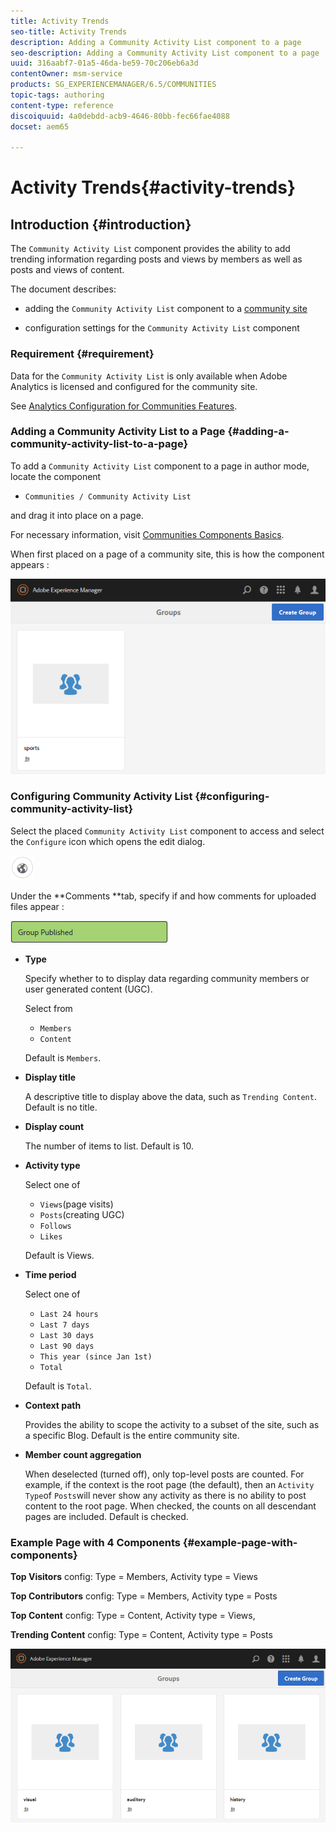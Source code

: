 ```yaml
---
title: Activity Trends
seo-title: Activity Trends
description: Adding a Community Activity List component to a page
seo-description: Adding a Community Activity List component to a page
uuid: 316aabf7-01a5-46da-be59-70c206eb6a3d
contentOwner: msm-service
products: SG_EXPERIENCEMANAGER/6.5/COMMUNITIES
topic-tags: authoring
content-type: reference
discoiquuid: 4a0debdd-acb9-4646-80bb-fec66fae4088
docset: aem65

---
```


# Activity Trends{#activity-trends}

## Introduction {#introduction}

The `Community Activity List` component provides the ability to add trending information regarding posts and views by members as well as posts and views of content.

The document describes:

* adding the `Community Activity List` component to a [community site](/help/communities/overview.md#community-sites)

* configuration settings for the `Community Activity List` component

### Requirement {#requirement}

Data for the `Community Activity List` is only available when Adobe Analytics is licensed and configured for the community site.

See [Analytics Configuration for Communities Features](/help/communities/analytics.md).

### Adding a Community Activity List to a Page {#adding-a-community-activity-list-to-a-page}

To add a `Community Activity List` component to a page in author mode, locate the component

* `Communities / Community Activity List`

and drag it into place on a page.

For necessary information, visit [Communities Components Basics](/help/communities/basics.md).

When first placed on a page of a community site, this is how the component appears :

![chlimage_1-54](assets/chlimage_1-54.png)

### Configuring Community Activity List  {#configuring-community-activity-list}

Select the placed `Community Activity List` component to access and select the `Configure` icon which opens the edit dialog.

![chlimage_1-55](assets/chlimage_1-55.png)

Under the **Comments **tab, specify if and how comments for uploaded files appear :

![chlimage_1-56](assets/chlimage_1-56.png)

* **Type**

  Specify whether to to display data regarding community members or user generated content (UGC).

  Select from

    * `Members`
    * `Content`

  Default is `Members`.

* **Display title**

  A descriptive title to display above the data, such as `Trending Content`.
  Default is no title.

* **Display count**

  The number of items to list.
  Default is 10.

* **Activity type**

  Select one of

    * `Views`(page visits)
    * `Posts`(creating UGC)
    * `Follows`
    * `Likes`

  Default is Views.

* **Time period**

  Select one of

    * `Last 24 hours`
    * `Last 7 days`
    * `Last 30 days`
    * `Last 90 days`
    * `This year (since Jan 1st)`
    * `Total`

  Default is `Total`.

* **Context path**

  Provides the ability to scope the activity to a subset of the site, such as a specific Blog.
  Default is the entire community site.

* **Member count aggregation**

  When deselected (turned off), only top-level posts are counted. For example, if the context is the root page (the default), then an `Activity Type`of `Posts`will never show any activity as there is no ability to post content to the root page. When checked, the counts on all descendant pages are included.
  Default is checked.

### Example Page with 4 Components {#example-page-with-components}

**Top Visitors** config: Type = Members, Activity type = Views

**Top Contributors** config: Type = Members, Activity type = Posts

**Top Content** config: Type = Content, Activity type = Views,

**Trending Content** config: Type = Content, Activity type = Posts

![chlimage_1-57](assets/chlimage_1-57.png)

